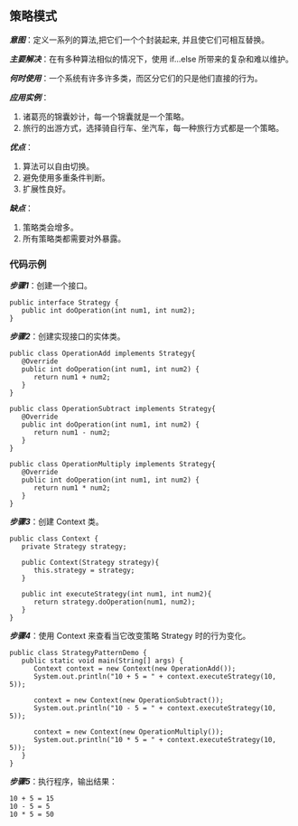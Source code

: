 ## 策略模式
***意图***：定义一系列的算法,把它们一个个封装起来, 并且使它们可相互替换。

***主要解决***：在有多种算法相似的情况下，使用 if...else 所带来的复杂和难以维护。

***何时使用***：一个系统有许多许多类，而区分它们的只是他们直接的行为。

***应用实例***： 
1. 诸葛亮的锦囊妙计，每一个锦囊就是一个策略。
2. 旅行的出游方式，选择骑自行车、坐汽车，每一种旅行方式都是一个策略。 
 
***优点***：
1. 算法可以自由切换。
2. 避免使用多重条件判断。
3. 扩展性良好。

***缺点***：
1. 策略类会增多。
2. 所有策略类都需要对外暴露。

### 代码示例
***步骤1***：创建一个接口。
```
public interface Strategy {
   public int doOperation(int num1, int num2);
}
```
***步骤2***：创建实现接口的实体类。
```
public class OperationAdd implements Strategy{
   @Override
   public int doOperation(int num1, int num2) {
      return num1 + num2;
   }
}
```
```
public class OperationSubtract implements Strategy{
   @Override
   public int doOperation(int num1, int num2) {
      return num1 - num2;
   }
}
```
```
public class OperationMultiply implements Strategy{
   @Override
   public int doOperation(int num1, int num2) {
      return num1 * num2;
   }
}
```
***步骤3***：创建 Context 类。
```
public class Context {
   private Strategy strategy;
 
   public Context(Strategy strategy){
      this.strategy = strategy;
   }
 
   public int executeStrategy(int num1, int num2){
      return strategy.doOperation(num1, num2);
   }
}
```
***步骤4***：使用 Context 来查看当它改变策略 Strategy 时的行为变化。
```
public class StrategyPatternDemo {
   public static void main(String[] args) {
      Context context = new Context(new OperationAdd());    
      System.out.println("10 + 5 = " + context.executeStrategy(10, 5));
 
      context = new Context(new OperationSubtract());      
      System.out.println("10 - 5 = " + context.executeStrategy(10, 5));
 
      context = new Context(new OperationMultiply());    
      System.out.println("10 * 5 = " + context.executeStrategy(10, 5));
   }
}
```
***步骤5***：执行程序，输出结果：
```
10 + 5 = 15
10 - 5 = 5
10 * 5 = 50
```
